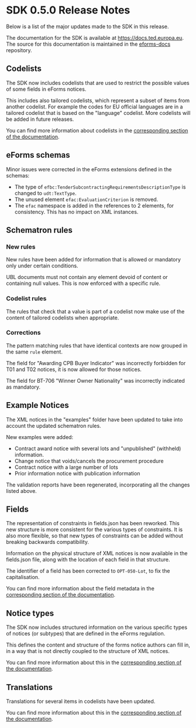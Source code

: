 # SDK 0.5.0 Release Notes

Below is a list of the major updates made to the SDK in this release.

The documentation for the SDK is available at https://docs.ted.europa.eu. The source for this documentation is maintained in the [eforms-docs](https://github.com/OP-TED/eforms-docs) repository.


## Codelists
The SDK now includes codelists that are used to restrict the possible values of some fields in eForms notices.

This includes also tailored codelists, which represent a subset of items from another codelist. For example the codes for EU official languages are in a tailored codelist that is based on the "language" codelist. More codelists will be added in future releases.

You can find more information about codelists in the [corresponding section of the documentation](https://docs.ted.europa.eu/eforms/0.5.0/codelists).


## eForms schemas
Minor issues were corrected in the eForms extensions defined in the schemas:
 * The type of `efbc:TenderSubcontractingRequirementsDescriptionType` is changed to `udt:TextType`.
 * The unused element `efac:EvaluationCriterion` is removed.
 * The `efac` namespace is added in the references to 2 elements, for consistency. This has no impact on XML instances.

## Schematron rules

### New rules
New rules have been added for information that is allowed or mandatory only under certain conditions.

UBL documents must not contain any element devoid of content or containing null values. This is now enforced with a specific rule.

### Codelist rules
The rules that check that a value is part of a codelist now make use of the content of tailored codelists when appropriate.

### Corrections
The pattern matching rules that have identical contexts are now grouped in the same `rule` element.

The field for "Awarding CPB Buyer Indicator" was incorrectly forbidden for T01 and T02 notices, it is now allowed for those notices.

The field for BT-706 "Winner Owner Nationality" was incorrectly indicated as mandatory.


## Example Notices
The XML notices in the "examples" folder have been updated to take into account the updated schematron rules.

New examples were added:
 * Contract award notice with several lots and "unpublished" (withheld) information.
 * Change notice that voids/cancels the procurement procedure
 * Contract notice with a large number of lots
 * Prior information notice with publication information

The validation reports have been regenerated, incorporating all the changes listed above.


## Fields
The representation of constraints in fields.json has been reworked. This new structure is more consistent for the various types of constraints. It is also more flexible, so that new types of constraints can be added without breaking backwards compatibility.

Information on the physical structure of XML notices is now available in the fields.json file, along with the location of each field in that structure.

The identifier of a field has been corrected to `OPT-050-Lot`, to fix the capitalisation.

You can find more information about the field metadata in the [corresponding section of the documentation](https://docs.ted.europa.eu/eforms/0.5.0/fields).


## Notice types
The SDK now includes structured information on the various specific types of notices (or subtypes) that are defined in the eForms regulation.

This defines the content and structure of the forms notice authors can fill in, in a way that is not directly coupled to the structure of XML notices.

You can find more information about this in the [corresponding section of the documentation](https://docs.ted.europa.eu/eforms/0.5.0/notice-types).


## Translations
Translations for several items in codelists have been updated.

You can find more information about this in the [corresponding section of the documentation](https://docs.ted.europa.eu/eforms/0.5.0/translations).
